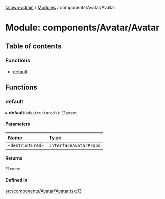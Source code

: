 [talawa-admin](../README.md) / [Modules](../modules.md) / components/Avatar/Avatar

# Module: components/Avatar/Avatar

## Table of contents

### Functions

- [default](components_Avatar_Avatar.md#default)

## Functions

### default

▸ **default**(`«destructured»`): `Element`

#### Parameters

| Name | Type |
| :------ | :------ |
| `«destructured»` | `InterfaceAvatarProps` |

#### Returns

`Element`

#### Defined in

[src/components/Avatar/Avatar.tsx:13](https://github.com/kanhaiya04/talawa-admin/blob/52fefa1/src/components/Avatar/Avatar.tsx#L13)
